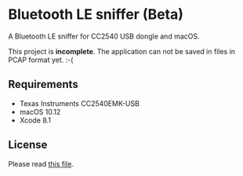 # Bluetooth LE sniffer (Beta)

A Bluetooth LE sniffer for CC2540 USB dongle and macOS.

This project is __incomplete__. The application can not be saved in files in PCAP format yet. :-(

## Requirements

* Texas Instruments CC2540EMK-USB
* macOS 10.12
* Xcode 8.1

## License

Please read [this file](LICENSE).

